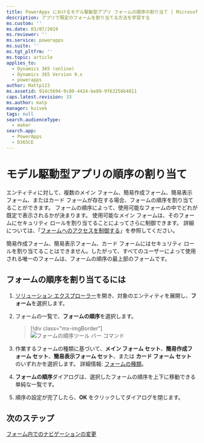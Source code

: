 ```yaml
---
title: PowerApps におけるモデル駆動型アプリ フォームの順序の割り当て | MicrosoftDocs
description: アプリで既定のフォームを割り当てる方法を学習する
ms.custom: ''
ms.date: 03/07/2019
ms.reviewer: ''
ms.service: powerapps
ms.suite: ''
ms.tgt_pltfrm: ''
ms.topic: article
applies_to:
  - Dynamics 365 (online)
  - Dynamics 365 Version 9.x
  - powerapps
author: Mattp123
ms.assetid: 914c5694-9c80-4424-be89-9f63256b4811
caps.latest.revision: 33
ms.author: matp
manager: kvivek
tags: null
search.audienceType:
  - maker
search.app:
  - PowerApps
  - D365CE
---
```

# <a name="assign-model-driven-app-form-order"></a>モデル駆動型アプリの順序の割り当て

 エンティティに対して、複数のメイン フォーム、簡易作成フォーム、簡易表示フォーム、またはカード フォームが存在する場合、フォームの順序を割り当てることができます。 フォームの順序によって、使用可能なフォームの中でどれが既定で表示されるかが決まります。 使用可能なメイン フォームは、そのフォームにセキュリティ ロールを割り当てることによってさらに制御できます。 詳細については、「[フォームへのアクセスを制御する](control-access-forms.md)」を参照してください。  
  
 簡易作成フォーム、簡易表示フォーム、カード フォームにはセキュリティ ロールを割り当てることはできません。したがって、すべてのユーザーによって使用される唯一のフォームは、フォームの順序の最上部のフォームです。  
  
## <a name="to-assign-a-form-order"></a>フォームの順序を割り当てるには  
  
1.  [ソリューション エクスプローラー](advanced-navigation.md#solution-explorer)を開き、対象のエンティティを展開し、**フォーム**を選択します。  
  
2.  フォームの一覧で、**フォームの順序**を選択します。  

     > [!div class="mx-imgBorder"] 
     > ![フォームの順序ツール バー コマンド](media/form-order.png)
  
3.  作業するフォームの種類に基づいて、**メイン フォーム セット**、**簡易作成フォーム セット**、**簡易表示フォーム セット**、または **カード フォーム セット** のいずれかを選択します。 詳細情報: [フォームの種類](types-forms.md)。 
  
4.  **フォームの順序**ダイアログは、選択したフォームの順序を上下に移動できる単純な一覧です。  
  
5.  順序の設定が完了したら、**OK** をクリックしてダイアログを閉じます。  

## <a name="next-steps"></a>次のステップ

[フォーム内でのナビゲーションの変更](use-the-form-editor-legacy.md)
